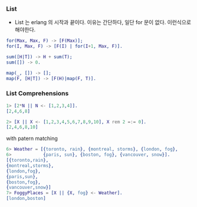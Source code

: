 ### List

- List 는 erlang 의 시작과 끝이다. 이유는 간단하다, 일단 for 문이 없다. 이런식으로 해야한다.

```erlang
for(Max, Max, F) -> [F(Max)];
for(I, Max, F) -> [F(I) | for(I+1, Max, F)].

sum([H|T]) -> H + sum(T);
sum([]) -> 0.

map(_, []) -> [];
map(F, [H|T]) -> [F(H)|map(F, T)].
```


### List Comprehensions

```erlang
1> [2*N || N <- [1,2,3,4]].
[2,4,6,8]
```
```erlang
2> [X || X <- [1,2,3,4,5,6,7,8,9,10], X rem 2 =:= 0].
[2,4,6,8,10]
```

  with patern matching 
```erlang
6> Weather = [{toronto, rain}, {montreal, storms}, {london, fog},  
6>            {paris, sun}, {boston, fog}, {vancouver, snow}].
[{toronto,rain},
{montreal,storms},
{london,fog},
{paris,sun},
{boston,fog},
{vancouver,snow}]
7> FoggyPlaces = [X || {X, fog} <- Weather].
[london,boston]
```
